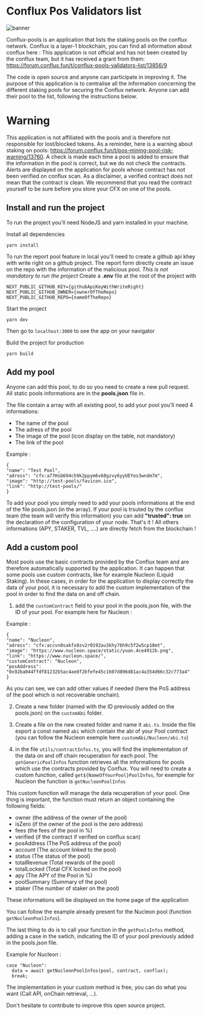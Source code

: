 # Conflux Pos Validators list

![banner](https://user-images.githubusercontent.com/34569321/165640430-18e91628-9aa1-42f2-9baf-582a0ea762e4.png)


Conflux-pools is an application that lists the staking pools on the conflux network.
Conflux is a layer-1 blockchain, you can find all information about conflux here :
This application is not official and has not been created by the conflux team, but it has received a grant from them: https://forum.conflux.fun/t/conflux-pools-validators-list/13856/9

The code is open source and anyone can participate in improving it.
The purpose of this application is to centralise all the information concerning the different staking pools for securing the Conflux network.
Anyone can add their pool to the list, following the instructions below.

# Warning

This application is not affiliated with the pools and is therefore not responsible for lost/blocked tokens. As a reminder, here is a warning about staking on pools: https://forum.conflux.fun/t/pos-mining-pool-risk-warning/13760.
A check is made each time a pool is added to ensure that the information in the pool is correct, but we do not check the contracts.
Alerts are displayed on the application for pools whose contract has not been verified on conflux scan.
As a disclaimer, a verified contract does not mean that the contract is clean. We recommend that you read the contract yourself to be sure before you store your CFX on one of the pools.

## Install and run the project

To run the project you'll need NodeJS and yarn installed in your machine.

Install all dependencies

    yarn install

To run the report pool feature in local you'll need to create a github api khey with write right on a github project.
The report form directly create an issue on the repo with the information of the malicious pool.
_This is not mandatory to run the project_
Create a **.env** file at the root of the project with

    NEXT_PUBLIC_GITHUB_KEY={githubApiKeyWithWriteRight}
    NEXT_PUBLIC_GITHUB_OWNER={ownerOfTheRepo}
    NEXT_PUBLIC_GITHUB_REPO={nameOfTheRepo}

Start the project

    yarn dev

Then go to `localhost:3000` to see the app on your navigator

Build the project for production

    yarn build

## Add my pool

Anyone can add this pool, to do so you need to create a new pull request.
All static pools informations are in the **pools.json** file in.

The file contain a array with all existing pool, to add your pool you'll need 4 informations:

- The name of the pool
- The adress of the pool
- The image of the pool (icon display on the table, not mandatory)
- The link of the pool

Example :

    {
    "name": "Test Pool",
    "adress": "cfx:a77Hsb694ch9k2ppym6v68gzvy6yyUEYes3wndm7m",
    "image": "http://test-pools/favicon.ico",
    "link": "http://test-pools/"
    }

To add your pool you simply need to add your pools informations at the end of the file pools.json (in the array). If your pool is trsuted by the conflux team (the team will verify this information) you can add **"trusted": true** on the declaration of the configuration of your node.
That's it !
All others informations (APY, STAKER, TVL, ....) are directly fetch from the blockchain !


## Add a custom pool

Most pools use the basic contracts provided by the Conflux team and are therefore automatically supported by the application. It can happen that some pools use custom contracts, like for example Nucleon (Liquid Staking). 
In these cases, in order for the application to display correctly the data of your pool, it is necessary to add the custom implementation of the pool in order to find the data on and off chain. 

1) add the `customContract` field to your pool in the pools.json file, with the ID of your pool. For example here for Nucleon : 
  

Example :

    {
    "name": "Nucleon",
    "adress": "cfx:accvn0sakfx8zv2r0192au3khy7bh9c5f2w5cp18mt",
    "image": "https://www.nucleon.space/static/yuan.4ce4912b.png",
    "link": "https://www.nucleon.space/",
    "customContract": "Nucleon",
    "posAddress": "0x92ba044ffdf81232b5ac4ae8f2bfefe45c1607d896d81ac4a354d66c32c773a4"
    }

As you can see, we can add other values if needed (here the PoS address of the pool which is not recoverable onchain). 


2) Create a new folder (named with the ID previously added on the pools.json) on the `customAbi` folder.

3) Create a file on the new created folder and name it `abi.ts`. Inside the file export a const named `abi` which contain the abi of your Pool contract (you can follow the Nucleon exemple here `customAbi/Nucleon/abi.ts`)  

4) in the file `utils/contractInfos.ts`, you will find the implementation of the data on and off chain recuperation for each pool. 
The `getGenericPoolInfos` function retrieves all the informations for pools which use the contracts provided by Conflux.
You will need to create a custom function, called `get${NameOfYourPool}PoolInfos`, for exemple for Nucleon the function is `getNucleonPoolInfos`

This custom function will manage the data recuperation of your pool. One thing is important, the function must return an object containing the following fields: 

- owner (the address of the owner of the pool)
- isZero (if the owner of the pool is the zero address)
- fees (the fees of the pool in %)
- verified (if the contract if verified on conflux scan)
- posAddress (The PoS address of the pool)
- account (The account linked to the pool)
- status (The status of the pool)
- totalRevenue (Total rewards of the pool)
- totalLocked (Total CFX locked on the pool)
- apy (The APY of the Pool in %)
- poolSummary (Summary of the pool)
- staker (The number of staker on the pool)

These informations will be displayed on the home page of the application

You can follow the example already present for the Nucleon pool  (function `getNucleonPoolInfos`). 

The last thing to do is to call your function in the `getPoolsInfos` method, adding a case in the swtich, indicating the ID of your pool previously added in the pools.json file.

Example for Nucleon :

    case "Nucleon":
      data = await getNucleonPoolInfos(pool, contract, conflux);
      break;


The implementation in your custom method is free, you can do what you want (Call API, onChain retrieval, ...).




Don't hesitate to contribute to improve this open source project.
